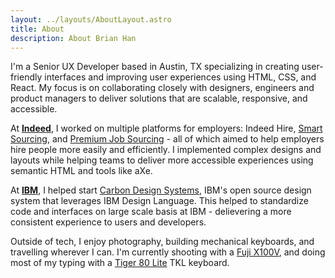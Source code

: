 ```yaml
---
layout: ../layouts/AboutLayout.astro
title: About
description: About Brian Han
---
```


I'm a Senior UX Developer based in Austin, TX specializing in
creating user-friendly interfaces and improving user experiences using
HTML, CSS, and React. My focus is on collaborating closely with designers, engineers and product managers to deliver solutions that are scalable, responsive, and accessible.

At **[Indeed](https://www.indeed.com/hire)**, I worked on multiple platforms for employers: Indeed Hire, [Smart Sourcing](https://www.indeed.com/employers/smart-sourcing), and [Premium Job Sourcing](https://www.indeed.com/hire/cs/sponsored-jobs) - all of which aimed to help employers hire people more easily and efficiently. I implemented complex designs and layouts while helping teams to deliver more accessible experiences using semantic HTML and tools like aXe.

At **[IBM](https://www.ibm.com/)**, I helped start [Carbon Design Systems](https://carbondesignsystem.com/), IBM's open source design system that leverages IBM Design Language. This helped to standardize code and interfaces on large scale basis at IBM - delievering a more consistent experience to users and developers.

Outside of tech, I enjoy photography, building mechanical keyboards, and travelling wherever I can. I'm currently shooting with a [Fuji X100V](/tags/Fuji%20X100V), and doing most of my typing with a [Tiger 80 Lite](/blog/2024/keebs-tiger80lite-olivia/) TKL keyboard.
